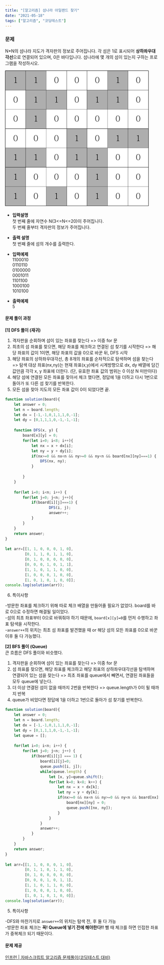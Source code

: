 ```yaml
---
title: "[알고리즘] 섬나라 아일랜드 찾기"
date: "2021-05-18"
tags: ["알고리즘", "코딩테스트"]
---
```

### 문제

N*N의 섬나라 지도가 격자판의 정보로 주어집니다. 각 섬은 1로 표시되어 **상하좌우대각선**으로 연결되어 있으며, 0은 바다입니다. 섬나라에 몇 개의 섬이 있는지 구하는 프로그램을 작성하시오.

![이미지](../../../src/images/알고리즘_섬나라.PNG)

+ **입력설명**  
첫 번째 줄에 자연수 N(3<=N<=20)이 주어집니다.  
두 번째 줄부터 격자판의 정보가 주어집니다.

+ **출력 설명**  
첫 번째 줄에 섬의 개수를 출력한다.

+ **입력예제**  
1100010  
0110110  
0100000  
0001011  
1101100  
1000100  
1010100  

+ **출력예제**  
5



#### 문제 풀이 과정

**[1] DFS 풀이 (재귀)**

1. 격자판을 순회하며 섬이 있는 좌표를 찾는다 => 이중 for 문
2. 최초의 섬 좌표를 찾으면, 해당 좌표를 체크하고 연결된 섬 찾기를 시작한다 => 해당 좌표의 값이 1이면, 해당 좌표의 값을 0으로 바꾼 뒤, DFS 시작
3. 해당 좌표의 상하좌우대각선, 총 8개의 좌표를 순차적으로 탐색하며 섬을 찾는다 => 탐색 대상 좌표(nx,ny)는 현재 좌표(x,y)에서 시계방향으로 dx, dy 배열에 담긴 값만큼 각각 x, y 좌표에 더한다.
   (단, 유효한 좌표 값의 범위는 0 이상 N 미만이다)
4. 해당 섬에 연결된 모든 좌표를 찾아서 체크 했다면, 정답에 1을 더하고 다시 1번으로 돌아가 또 다른 섬 찾기를 반복한다.
5. 모든 섬을 찾아 지도의 모든 좌표 값이 0이 되었다면 끝.

```javascript
function solution(board){  
    let answer = 0;
    let n = board.length;
    let dx = [-1,-1,0,1,1,1,0,-1];
    let dy = [0,1,1,1,0,-1,-1,-1];

    function DFS(x, y) {
        board[x][y] = 0;
        for(let i=0; i<8; i++){
            let nx = x + dx[i];
            let ny = y + dy[i];
            if(nx>=0 && nx<n && ny>=0 && ny<n && board[nx][ny]===1) {
                DFS(nx, ny);
            }
            
        }
    }

    for(let i=0; i<n; i++) {
        for(let j=0; j<n; j++){
            if(board[i][j]===1) {
                    DFS(i, j);
                    answer++;
            }
        }
    }           
    return answer;
}

let arr=[[1, 1, 0, 0, 0, 1, 0], 
         [0, 1, 1, 0, 1, 1, 0],
         [0, 1, 0, 0, 0, 0, 0],
         [0, 0, 0, 1, 0, 1, 1],
         [1, 1, 0, 1, 1, 0, 0],
         [1, 0, 0, 0, 1, 0, 0],
         [1, 0, 1, 0, 1, 0, 0]];
console.log(solution(arr));
```

6. 특이사항

-방문한 좌표를 체크하기 위해 따로 체크 배열을 만들어줄 필요가 없었다. board를 바로 0으로 수정하면 해결될 일이었다.  
-섬의 최초 좌표부터 0으로 바꿔줘야 하기 때문에, ```board[x][y]=0```를 먼저 수행하고 좌표 탐색을 시작한다.  
-```answer++```의 위치는 최초 섬 좌표를 발견했을 때 or 해당 섬의 모든 좌표를 0으로 바꾼 이후 둘 다 가능했다.



**[2] BFS 풀이 (Queue)**  
큰 흐름은 DFS 풀이와 비슷했다.

1. 격자판을 순회하며 섬이 있는 좌표를 찾는다 => 이중 for 문
2. 섬 좌표를 찾으면, 해당 좌표를 체크하고 해당 좌표의 상하좌우대각선을 탐색하며 연결되어 있는 섬을 찾는다 => 최초 좌표를 queue에서 빼면서, 연결된 좌표들을 모두 queue에 넣는다.
3. 더 이상 연결된 섬이 없을 때까지 2번을 반복한다 => queue.length가 0이 될 때까지 반복
4. queue가 비었다면 정답에 1을 더하고 1번으로 돌아가 섬 찾기를 반복한다.

```javascript
function solution(board){  
    let answer = 0;
    let n = board.length;
    let dx = [-1,-1,0,1,1,1,0,-1];
    let dy = [0,1,1,1,0,-1,-1,-1];
    let queue = [];
    
    for(let i=0; i<n; i++) {
        for(let j=0; j<n; j++) {
            if(board[i][j] === 1) {
                board[i][j]=0;
                queue.push([i, j]);
                while(queue.length) {
                    let [x, y]=queue.shift();
                    for(let k=0; k<8; k++) {
                        let nx = x + dx[k];
                        let ny = y + dy[k];
                        if(nx>=0 && nx<n && ny>=0 && ny<n && board[nx][ny]===1) {
                            board[nx][ny] = 0;
                            queue.push([nx, ny]);
                        }
                    }
                }
                answer++;
            }
        }
    }
    return answer;
}

let arr=[[1, 1, 0, 0, 0, 1, 0], 
         [0, 1, 1, 0, 1, 1, 0],
         [0, 1, 0, 0, 0, 0, 0],
         [0, 0, 0, 1, 0, 1, 1],
         [1, 1, 0, 1, 1, 0, 0],
         [1, 0, 0, 0, 1, 0, 0],
         [1, 0, 1, 0, 1, 0, 0]];
console.log(solution(arr));
```

5. 특이사항

-DFS와 마찬가지로 ```answer++```의 위치는 탐색 전, 후 둘 다 가능  
-방문한 좌표 체크는 **꼭! Queue에 넣기 전에 해야한다!!** 뺄 때 체크를 하면 인접한 좌표가 중복체크 되기 때문이다.



#### 문제 제공

[인프런 | 자바스크립트 알고리즘 문제풀이(코딩테스트 대비)](https://www.inflearn.com/course/%EC%9E%90%EB%B0%94%EC%8A%A4%ED%81%AC%EB%A6%BD%ED%8A%B8-%EC%95%8C%EA%B3%A0%EB%A6%AC%EC%A6%98-%EB%AC%B8%EC%A0%9C%ED%92%80%EC%9D%B4#)

